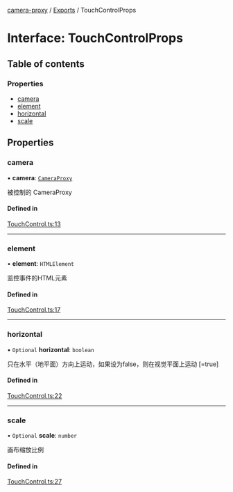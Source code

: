 [camera-proxy](../README.md) / [Exports](../modules.md) / TouchControlProps

# Interface: TouchControlProps

## Table of contents

### Properties

- [camera](TouchControlProps.md#camera)
- [element](TouchControlProps.md#element)
- [horizontal](TouchControlProps.md#horizontal)
- [scale](TouchControlProps.md#scale)

## Properties

### camera

• **camera**: [`CameraProxy`](../classes/CameraProxy.md)

被控制的 CameraProxy

#### Defined in

[TouchControl.ts:13](https://github.com/alibaba/camera-proxy/blob/a1bd6c9/src/TouchControl.ts#L13)

___

### element

• **element**: `HTMLElement`

监控事件的HTML元素

#### Defined in

[TouchControl.ts:17](https://github.com/alibaba/camera-proxy/blob/a1bd6c9/src/TouchControl.ts#L17)

___

### horizontal

• `Optional` **horizontal**: `boolean`

只在水平（地平面）方向上运动，如果设为false，则在视觉平面上运动
[=true]

#### Defined in

[TouchControl.ts:22](https://github.com/alibaba/camera-proxy/blob/a1bd6c9/src/TouchControl.ts#L22)

___

### scale

• `Optional` **scale**: `number`

画布缩放比例

#### Defined in

[TouchControl.ts:27](https://github.com/alibaba/camera-proxy/blob/a1bd6c9/src/TouchControl.ts#L27)
